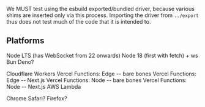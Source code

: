 We MUST test using the esbuild exported/bundled driver, because various shims are inserted only via this process. Importing the driver from `../export` thus does not test much of the code that it is intended to.

## Platforms

Node LTS (has WebSocket from 22 onwards)
Node 18 (first with fetch) + ws
Bun
Deno?

Cloudflare Workers
Vercel Functions: Edge -- bare bones
Vercel Functions: Edge -- Next.js
Vercel Functions: Node -- bare bones
Vercel Functions: Node -- Next.js
AWS Lambda

Chrome
Safari?
Firefox?
